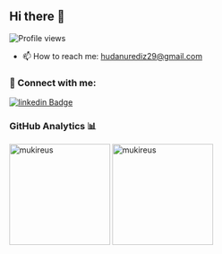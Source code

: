 ## Hi there 👋

![Profile views](https://komarev.com/ghpvc/?username=Hudanurediz) <br />
- 📫 How to reach me: hudanurediz29@gmail.com

### 📩 Connect with me:
[![linkedin Badge](https://img.shields.io/badge/Linkedin-000000?style=for-the-badge&logo=Linkedin&logoColor=white)](https://www.linkedin.com/in/hudanurediz/)<br />
### GitHub Analytics 📊
<img height="180em" align="center" src="https://github-readme-stats.vercel.app/api?username=Hudanurediz&show_icons=true&locale=en&theme=algolia&include_all_commits=true&count_private=true" alt="mukireus"/>
  <img height="180em" align="center" src="https://github-readme-stats.vercel.app/api/top-langs?username=Hudanurediz&show_icons=true&locale=en&layout=compact&langs_count=8&theme=algolia" alt="mukireus"/>


